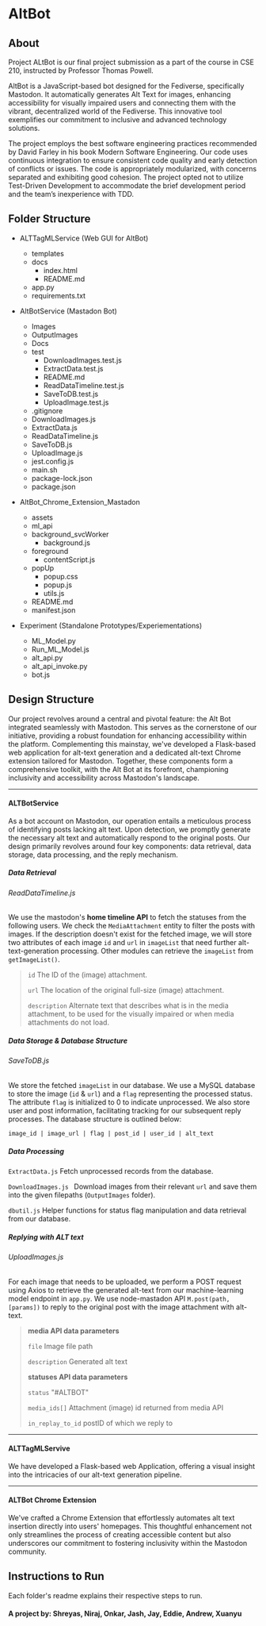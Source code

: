 # AltBot

## About

<p class="has-line-data" data-line-start="0" data-line-end="1">Project ALtBot is our final project submission as a part of the course in CSE 210, instructed by Professor Thomas Powell.</p>
<p class="has-line-data" data-line-start="4" data-line-end="5">AltBot is a JavaScript-based bot designed for the Fediverse, specifically Mastodon. It automatically generates Alt Text for images, enhancing accessibility for visually impaired users and connecting them with the vibrant, decentralized world of the Fediverse. This innovative tool exemplifies our commitment to inclusive and advanced technology solutions.</p>
<p class="has-line-data" data-line-start="7" data-line-end="8">The project employs the best software engineering practices recommended by David Farley in his book Modern Software Engineering. Our code uses continuous integration to ensure consistent code quality and early detection of conflicts or issues. The code is appropriately modularized, with concerns separated and exhibiting good cohesion. The project opted not to utilize Test-Driven Development to accommodate the brief development period and the team’s inexperience with TDD.</p>


## Folder Structure

- ALTTagMLService  (Web GUI for AltBot)
  - templates
  - docs
    -  index.html
    -  README.md
  - app.py
  - requirements.txt

- AltBotService (Mastadon Bot)
  - Images
  - OutputImages
  - Docs
  - test
    - DownloadImages.test.js
    - ExtractData.test.js
    - README.md
    - ReadDataTimeline.test.js
    - SaveToDB.test.js
    - UploadImage.test.js
  - .gitignore
  - DownloadImages.js
  - ExtractData.js
  - ReadDataTimeline.js
  - SaveToDB.js
  - UploadImage.js
  - jest.config.js
  - main.sh
  - package-lock.json
  - package.json
- AltBot_Chrome_Extension_Mastadon
  - assets
  - ml_api
  - background_svcWorker
    - background.js
  - foreground
    - contentScript.js
  - popUp
    - popup.css
    - popup.js
    - utils.js
  - README.md
  - manifest.json
- Experiment (Standalone Prototypes/Experiementations)
  - ML_Model.py
  - Run_ML_Model.js
  - alt_api.py
  - alt_api_invoke.py
  - bot.js

## Design Structure

Our project revolves around a central and pivotal feature: the Alt Bot integrated seamlessly with Mastodon. This serves as the cornerstone of our initiative, providing a robust foundation for enhancing accessibility within the platform. Complementing this mainstay, we've developed a Flask-based web application for alt-text generation and a dedicated alt-text Chrome extension tailored for Mastodon. Together, these components form a comprehensive toolkit, with the Alt Bot at its forefront, championing inclusivity and accessibility across Mastodon's landscape.
****
#### ALTBotService

As a bot account on Mastodon, our operation entails a meticulous process of identifying posts lacking alt text. Upon detection, we promptly generate the necessary alt text and automatically respond to the original posts. Our design primarily revolves around four key components: data retrieval, data storage, data processing, and the reply mechanism.  

##### Data Retrieval

###### ReadDataTimeline.js

We use the mastodon's **home timeline API** to fetch the statuses from the following users. We check the `MediaAttachment` entity to filter the posts with images. If the description doesn't exist for the fetched image, we will store two attributes of each image `id` and `url` in `imageList` that need further alt-text-generation processing. Other modules can retrieve the `imageList` from `getImageList()`.

> `id` The ID of the (image) attachment.
>
> `url`  The location of the original full-size (image) attachment.
>
> `description`  Alternate text that describes what is in the media attachment, to be used for the visually impaired or when media attachments do not load.  



##### Data Storage & Database Structure

###### SaveToDB.js

We store the fetched `imageList` in our database. We use a MySQL database to store the image (`id` & `url`) and a `flag` representing the processed status. The attribute `flag`  is initialized to 0 to indicate unprocessed. We also store user and post information, facilitating tracking for our subsequent reply processes. The database structure is outlined below:

`image_id | image_url | flag | post_id | user_id | alt_text `  



##### Data Processing

`ExtractData.js`  Fetch unprocessed records from the database.

`DownloadImages.js `  Download images from their relevant `url` and save them into the given filepaths (`OutputImages` folder).

`dbutil.js` Helper functions for status flag manipulation and data retrieval from our database.  



##### Replying with ALT text

###### UploadImages.js

For each image that needs to be uploaded, we perform a POST request using Axios to retrieve the generated alt-text from our machine-learning model endpoint in `app.py`. We use node-mastadon API `M.post(path, [params])` to reply to the original post with the image attachment with alt-text.  

> **media API data parameters**
>
> `file` Image file path
>
> `description` Generated alt text
>
> 
>
> **statuses API data parameters** 
>
> `status` "#ALTBOT"
>
> `media_ids[]` Attachment (image) id returned from media API
>
> `in_replay_to_id` postID of which we reply to  


****
#### ALTTagMLServive

We have developed a Flask-based web Application, offering a visual insight into the intricacies of our alt-text generation pipeline.  


****
#### ALTBot Chrome Extension

We've crafted a Chrome Extension that effortlessly automates alt text insertion directly into users' homepages. This thoughtful enhancement not only streamlines the process of creating accessible content but also underscores our commitment to fostering inclusivity within the Mastodon community. 


## Instructions to Run

Each folder's readme explains their respective steps to run.


#### A project by: Shreyas, Niraj, Onkar, Jash, Jay, Eddie, Andrew, Xuanyu
